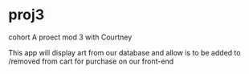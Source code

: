 # proj3
cohort A proect mod 3 with Courtney

This app will display art from our database and allow is to be added to /removed from cart for purchase on our front-end
